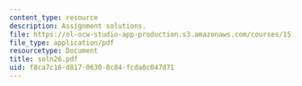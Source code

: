 ```yaml
---
content_type: resource
description: Assignment solutions.
file: https://ol-ocw-studio-app-production.s3.amazonaws.com/courses/15-988-system-dynamics-self-study-fall-1998-spring-1999/f8ca7c16d81706308c84fcda0c047d71_soln26.pdf
file_type: application/pdf
resourcetype: Document
title: soln26.pdf
uid: f8ca7c16-d817-0630-8c84-fcda0c047d71
---
```

